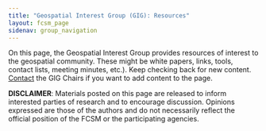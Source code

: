 ```yaml
---
title: "Geospatial Interest Group (GIG): Resources"
layout: fcsm_page
sidenav: group_navigation
---
```

<p>On this page, the Geospatial Interest Group provides resources of interest to the geospatial community. These might be white papers, links, tools, contact lists, meeting minutes, etc.). Keep checking back for new content. <a href="{{site.baseurl}}/groups/gig/">Contact</a> the GIG Chairs if you want to add content to the page.</p>

<p> <strong>DISCLAIMER</strong>: Materials posted on this page are released to inform interested parties of research and to encourage discussion. Opinions expressed are those of the authors and do not necessarily reflect the official position of the FCSM or the participating agencies. </p>

